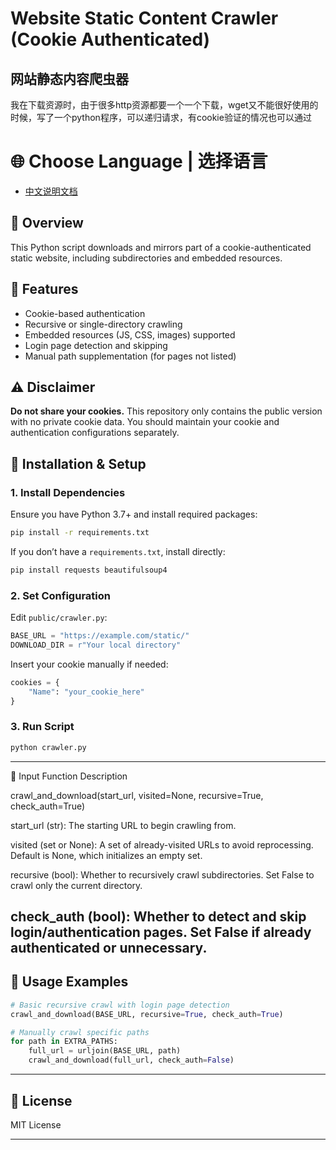# Website Static Content Crawler (Cookie Authenticated)

## 网站静态内容爬虫器
我在下载资源时，由于很多http资源都要一个一个下载，wget又不能很好使用的时候，写了一个python程序，可以递归请求，有cookie验证的情况也可以通过

# 🌐 Choose Language | 选择语言

- [中文说明文档](README.zh.md)

## 🚀 Overview

This Python script downloads and mirrors part of a cookie-authenticated static website, including subdirectories and embedded resources.

## 🔧 Features

* Cookie-based authentication
* Recursive or single-directory crawling
* Embedded resources (JS, CSS, images) supported
* Login page detection and skipping
* Manual path supplementation (for pages not listed)

## ⚠️ Disclaimer

**Do not share your cookies.** This repository only contains the public version with no private cookie data. You should maintain your cookie and authentication configurations separately.


## 🔧 Installation & Setup

### 1. Install Dependencies

Ensure you have Python 3.7+ and install required packages:

```bash
pip install -r requirements.txt
```

If you don’t have a `requirements.txt`, install directly:

```bash
pip install requests beautifulsoup4
```

### 2. Set Configuration

Edit `public/crawler.py`:

```python
BASE_URL = "https://example.com/static/"
DOWNLOAD_DIR = r"Your local directory"
```

Insert your cookie manually if needed:

```python
cookies = {
    "Name": "your_cookie_here"
}
```

### 3. Run Script

```bash
python crawler.py
```

---
🧠 Input Function Description

crawl_and_download(start_url, visited=None, recursive=True, check_auth=True)

start_url (str): The starting URL to begin crawling from.

visited (set or None): A set of already-visited URLs to avoid reprocessing. Default is None, which initializes an empty set.

recursive (bool): Whether to recursively crawl subdirectories. Set False to crawl only the current directory.

check_auth (bool): Whether to detect and skip login/authentication pages. Set False if already authenticated or unnecessary.
---


## 🔄 Usage Examples

```python
# Basic recursive crawl with login page detection
crawl_and_download(BASE_URL, recursive=True, check_auth=True)

# Manually crawl specific paths
for path in EXTRA_PATHS:
    full_url = urljoin(BASE_URL, path)
    crawl_and_download(full_url, check_auth=False)
```

---

## 🔗 License

MIT License

---
